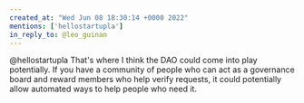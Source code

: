 ```yaml
---
created_at: "Wed Jun 08 18:30:14 +0000 2022"
mentions: ['hellostartupla']
in_reply_to: @leo_guinan
---
```


@hellostartupla That's where I think the DAO could come into play potentially. If you have a community of people who can act as a governance board and reward members who help verify requests, it could potentially allow automated ways to help people who need it.